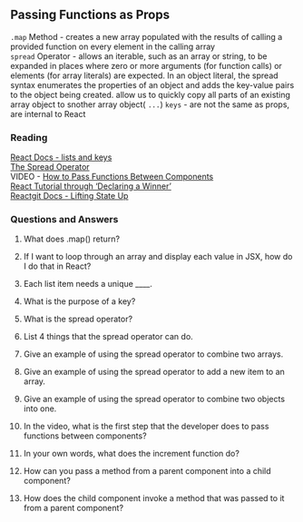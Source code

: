## Passing Functions as Props

`.map` Method - creates a new array populated with the results of calling a provided function on every element in the calling array  
`spread` Operator - allows an iterable, such as an array or string, to be expanded in places where zero or more arguments (for function calls) or elements (for array literals) are expected. In an object literal, the spread syntax enumerates the properties of an object and adds the key-value pairs to the object being created. allow us to quickly copy all parts of an existing array object to snother array object( `...`)
`keys` - are not the same as props, are internal to React

### Reading
[React Docs - lists and keys](https://legacy.reactjs.org/docs/lists-and-keys.html)  
[The Spread Operator](https://medium.com/coding-at-dawn/how-to-use-the-spread-operator-in-javascript-b9e4a8b06fab)  
VIDEO - [How to Pass Functions Between Components](https://www.youtube.com/watch?v=c05OL7XbwXU)  
[React Tutorial through ‘Declaring a Winner’](https://react.dev/learn/tutorial-tic-tac-toe)  
[Reactgit Docs - Lifting State Up](https://legacy.reactjs.org/docs/lifting-state-up.html)  

### Questions and Answers

1. What does .map() return?  

2. If I want to loop through an array and display each value in JSX, how do I do that in React?  

3. Each list item needs a unique ____.  

4. What is the purpose of a key?  

5. What is the spread operator?  

6. List 4 things that the spread operator can do.  

7. Give an example of using the spread operator to combine two arrays.  

8. Give an example of using the spread operator to add a new item to an array.  

8. Give an example of using the spread operator to combine two objects into one.  

9. In the video, what is the first step that the developer does to pass functions between components?  

10. In your own words, what does the increment function do?  

11. How can you pass a method from a parent component into a child component?  

12.  How does the child component invoke a method that was passed to it from a parent component?  

